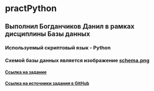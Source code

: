 # practPython 

## Выполнил Богданчиков Данил в рамках дисциплины Базы данных

### Используемый скриптовый язык - Python

### Схемой базы данных является изображение [schema.png](https://github.com/MypyMypy/practPython/blob/main/schema.png)

#### [Ссылка на задание](https://docs.yandex.ru/docs/view?url=ya-disk-public%3A%2F%2F%2B0EV9pwBiwGFsfBYepkCHtq5ZdisDMWDxFL25EVOMQDmVkEtR7rVyy0%2F1kHkwiRBq%2FJ6bpmRyOJonT3VoXnDag%3D%3D%3A%2FЛаб1%20SQL%202024.doc&name=Лаб1%20SQL%202024.doc)

#### [Ссылка на источники задания в GitHub](https://github.com/alex1543/practPython)
